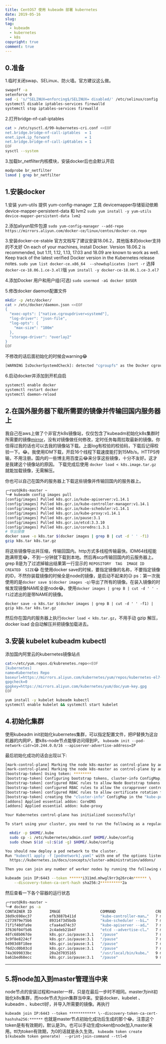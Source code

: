 ```yaml
---
title: CentOS7 使用 kubeadm 部署 kubernetes
date: 2019-05-16
slug:
tag:
  - kubeadm 
  - kubernetes 
  - k8s
copyright: true
comment: true
---
```


## 0.准备

1.临时关闭swap、SELinux、防火墙。官方建议这么做。

```bash
swapoff -a
setenforce 0
sed -i 's/^SELINUX=enforcing$/SELINUX= disabled/' /etc/selinux/config
systemctl disable iptables-services firewalld
systemctl stop iptables-services firewalld
```

2.打开bridge-nf-call-iptables

```bash
cat > /etc/sysctl.d/99-kubernetes-cri.conf <<EOF
net.bridge.bridge-nf-call-iptables  = 1
enet.ipv4.ip_forward                = 1
net.bridge.bridge-nf-call-ip6tables = 1
EOF
sysctl --system
```

3.加载br_netfilter内核模块，安装docker后也会默认开启

```bash
modprobe br_netfilter
lsmod | grep br_netfilter
```

## 1.安装docker

1.安装 yum-utils 提供 yum-config-manager 工具
devicemapper存储驱动依赖 device-mapper-persistent-data 和 lvm2
```sudo yum install -y yum-utils device-mapper-persistent-data lvm2```

2.添加aliyun软件包源
```sudo yum-config-manager --add-repo https://mirrors.aliyun.com/docker-ce/linux/centos/docker-ce.repo```

3.安装docker-ce-stable
官方文档写了建议安装18.06.2，其他版本的docker支持的不太好
On each of your machines, install Docker. Version 18.06.2 is recommended, but 1.11, 1.12, 1.13, 17.03 and 18.09 are known to work as well. Keep track of the latest verified Docker version in the Kubernetes release notes.
```sudo yum list docker-ce.x86_64  --showduplicates |sort -r``` 选择```docker-ce-18.06.1.ce-3.el7```版
```yum install -y docker-ce-18.06.1.ce-3.el7```

4.添加Docker 用户和用户组(可选)
```sudo usermod -aG docker $USER```

5.修改docker daemon配置文件

```bash
mkdir -p /etc/docker/
cat > /etc/docker/daemon.json <<EOF
{
  "exec-opts": ["native.cgroupdriver=systemd"],
  "log-driver": "json-file",
  "log-opts": {
    "max-size": "100m"
  },
  "storage-driver": "overlay2"
}
EOF
```

不修改的话后面初始化的时候会warning😂

```bash
[WARNING IsDockerSystemdCheck]: detected "cgroupfs" as the Docker cgroup driver. The recommended driver is "systemd". Please follow the guide at https://kubernetes.io/docs/setup/cri/
```

6.启动docker并添加到开机自启

```bash
systemctl enable docker
systemctl restart docker
systemctl daemon-reload
```

## 2.在国外服务器下载所需要的镜像并传输回国内服务器上

我自己在aws上做了个非官方k8s镜像站，仅仅包含了kubeadm初始化k8s集群时所需要的镜像[mirror](https://images.k8s.502.li)，没有对镜像做任何修改，定时任务每周拉取最新的镜像。你信得过我的话也可以去我的镜像站下载。上面log有校验的校验码，下载后记得校验一下。😂。我使用IDM下载，开启16个线程下载速度能打到15Mb/s。HTTPS传输，不用注册。国内的一些博主用百度云😂来分享这些镜像，十分不友好。这才是我建这个镜像站的原因。
下载完成后使用 `docker load < k8s.image.tar.gz` 就能加载镜像，无需解压。

你也可以自己在国外的服务器上下载这些镜像并传输回国内的服务器上。

```bash
╭─root@k8s-master ~
╰─# kubeadm config images pull
[config/images] Pulled k8s.gcr.io/kube-apiserver:v1.14.1
[config/images] Pulled k8s.gcr.io/kube-controller-manager:v1.14.1
[config/images] Pulled k8s.gcr.io/kube-scheduler:v1.14.1
[config/images] Pulled k8s.gcr.io/kube-proxy:v1.14.1
[config/images] Pulled k8s.gcr.io/pause:3.1
[config/images] Pulled k8s.gcr.io/etcd:3.3.10
[config/images] Pulled k8s.gcr.io/coredns:1.3.1
# 导出镜像
docker save -o k8s.tar $(docker images | grep B | cut -d ' ' -f1)
gzip k8s.tar k8s.tar.gz
```

将这些镜像导出并压缩，传输回国内。http方式多线程传输最快。IDM64线程能跑满带宽😂，不到一分钟就下载到本地。然后再scp传输回国内的云服务器上。grep B是为了过滤掉输出结果第一行显示的 ```REPOSITORY  TAG  IMAGE ID  CREATED  SIZE```😂
在使用docker save的时候，要指定镜像的名称，不要指定镜像的ID，不然你装载镜像的时候全是node的镜像，是启动不起来的😥
ps：第一次我使用的是```docker save $(docker images -q)```导出了所有的镜像。在装入镜像的时候发现镜像NAME全是node😂。使用```docker images | grep B | cut -d ' ' -f1```过滤出的是带NAME的镜像。

```docker save -o k8s.tar $(docker images | grep B | cut -d ' ' -f1) | gzip k8s.tar k8s.tar.gz```

然后你在国内的服务器上执行`docker load < k8s.tar.gz`，不用手动 gzip 解压，docker load 会自动解压并把镜像加载进去。

## 3.安装 kubelet kubeadm kubectl

添加国内阿里云的kubernetes镜像站点

```bash
cat>>/etc/yum.repos.d/kubrenetes.repo<<EOF
[kubernetes]
name=Kubernetes Repo
baseurl=https://mirrors.aliyun.com/kubernetes/yum/repos/kubernetes-el7-x86_64/
gpgcheck=0
gpgkey=https://mirrors.aliyun.com/kubernetes/yum/doc/yum-key.gpg
EOF

yum install -y kubelet kubeadm kubectl
systemctl enable kubelet && systemctl start kubelet
```

## 4.初始化集群

使用kubeadm init初始化kubernetes集群，可以指定配置文件，把IP替换为这台机器的内网IP，要k8s-node节点能够访问得到IP。
```kubeadm init --pod-network-cidr=10.244.0.0/16 --apiserver-advertise-address=IP```

最后初始化成功的话会出现以下:

```bash
[mark-control-plane] Marking the node k8s-master as control-plane by adding the label "node-role.kubernetes.io/master=''"
[mark-control-plane] Marking the node k8s-master as control-plane by adding the taints [node-role.kubernetes.io/master:NoSchedule]
[bootstrap-token] Using token: ********
[bootstrap-token] Configuring bootstrap tokens, cluster-info ConfigMap, RBAC Roles
[bootstrap-token] configured RBAC rules to allow Node Bootstrap tokens to post CSRs in order for nodes to get long term certificate credentials
[bootstrap-token] configured RBAC rules to allow the csrapprover controller automatically approve CSRs from a Node Bootstrap Token
[bootstrap-token] configured RBAC rules to allow certificate rotation for all node client certificates in the cluster
[bootstrap-token] creating the "cluster-info" ConfigMap in the "kube-public" namespace
[addons] Applied essential addon: CoreDNS
[addons] Applied essential addon: kube-proxy

Your Kubernetes control-plane has initialized successfully!

To start using your cluster, you need to run the following as a regular user:

  mkdir -p $HOME/.kube
  sudo cp -i /etc/kubernetes/admin.conf $HOME/.kube/config
  sudo chown $(id -u):$(id -g) $HOME/.kube/config

You should now deploy a pod network to the cluster.
Run "kubectl apply -f [podnetwork].yaml" with one of the options listed at:
  https://kubernetes.io/docs/concepts/cluster-administration/addons/

Then you can join any number of worker nodes by running the following on each as root:

kubeadm join IP:6443 --token ******i311md.mhwgl9rr3q26rc4n****** \
    --discovery-token-ca-cert-hash sha256:2**********2a
```

然后查看一下各个容器的运行状态

```bash
╭─root@k8s-master ~
╰─# docker ps -a
CONTAINER ID        IMAGE                  COMMAND                  CREATED             STATUS              PORTS               NAMES
38d9c698ec37        efb3887b411d           "kube-controller-man…"   7 minutes ago       Up 7 minutes                            k8s_kube-controller-manager_kube-controller-manager-k8s-master_kube-system_f423ac50e24b65e6d66fe37e6d721912_0
c273979e75b6        8931473d5bdb           "kube-scheduler --bi…"   7 minutes ago       Up 7 minutes                            k8s_kube-scheduler_kube-scheduler-k8s-master_kube-system_f44110a0ca540009109bfc32a7eb0baa_0
71f1f40dfa9e        cfaa4ad74c37           "kube-apiserver --ad…"   7 minutes ago       Up 7 minutes                            k8s_kube-apiserver_kube-apiserver-k8s-master_kube-system_d57282173a211f69b917251534760047_0
37636f04f5d6        2c4adeb21b4f           "etcd --advertise-cl…"   7 minutes ago       Up 7 minutes                            k8s_etcd_etcd-k8s-master_kube-system_dcd3914b600c5e8e86b2026688cc6dc5_0
48fc68b067de        k8s.gcr.io/pause:3.1   "/pause"                 7 minutes ago       Up 7 minutes                            k8s_POD_kube-scheduler-k8s-master_kube-system_f44110a0ca540009109bfc32a7eb0baa_0
3c9f8e8224cf        k8s.gcr.io/pause:3.1   "/pause"                 7 minutes ago       Up 7 minutes                            k8s_POD_kube-apiserver-k8s-master_kube-system_d57282173a211f69b917251534760047_0
b4903d8f18ee        k8s.gcr.io/pause:3.1   "/pause"                 7 minutes ago       Up 7 minutes                            k8s_POD_kube-controller-manager-k8s-master_kube-system_f423ac50e24b65e6d66fe37e6d721912_0
f6d2cd0b03cd        k8s.gcr.io/pause:3.1   "/pause"                 7 minutes ago       Up 7 minutes                            k8s_POD_etcd-k8s-master_kube-system_dcd3914b600c5e8e86b2026688cc6dc5_0
74a3699833bc        20a2d7035165           "/usr/local/bin/kube…"   9 minutes ago       Up 4 seconds                            k8s_kube-proxy_kube-proxy-g4nd4_kube-system_afc4ba92-7657-11e9-b684-2aabd22d242a_1
ba61bed68ecc        k8s.gcr.io/pause:3.1   "/pause"                 9 minutes ago       Up 9 minutes                            k8s_POD_kube-proxy-g4nd4_kube-system_afc4ba92-7657-11e9-b684-2aabd22d242a_4
```

----

## 5.将node加入到master管理当中来

node节点的安装过程和master一样，只是在最后一步时不相同。master为init初始化k8s集群，而node节点为join集群当中来。安装docker、kubelet 、kubeadm 、kubectl好，并导入所需要的镜像。再执行

```kubeadm join IP:6443 --token ************ \--discovery-token-ca-cert-hashsha256:******```
也就是master节点初始化成功后生成的那个😂。注意这个token是有有效期的，默认是3h。也可以手动生成token给node加入master来用。ttl为token有效期，为0的话就是永久生效。
```kubeadm token create $(kubeadm token generate)  --print-join-command --ttl=0```
